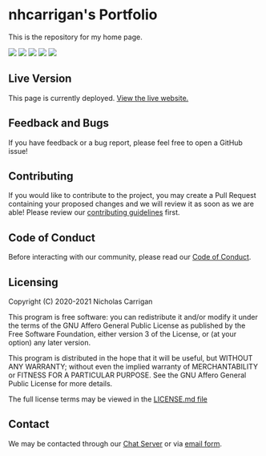 # nhcarrigan's Portfolio

This is the repository for my home page.

![](https://img.shields.io/codeclimate/maintainability/nhcarrigan/nhcarrigan.github.io)
![](https://img.shields.io/codeclimate/issues/nhcarrigan/nhcarrigan.github.io)
![](https://img.shields.io/codeclimate/tech-debt/nhcarrigan/nhcarrigan.github.io)
![](https://img.shields.io/lgtm/alerts/github/nhcarrigan/nhcarrigan.github.io)
![](https://img.shields.io/lgtm/grade/javascript/github/nhcarrigan/nhcarrigan.github.io)

## Live Version

This page is currently deployed. [View the live website.](https://www.nhcarrigan.com)

## Feedback and Bugs

If you have feedback or a bug report, please feel free to open a GitHub issue!

## Contributing

If you would like to contribute to the project, you may create a Pull Request containing your proposed changes and we will review it as soon as we are able! Please review our [contributing guidelines](CONTRIBUTING.md) first.

## Code of Conduct

Before interacting with our community, please read our [Code of Conduct](CODE_OF_CONDUCT.md).

## Licensing

Copyright (C) 2020-2021 Nicholas Carrigan

This program is free software: you can redistribute it and/or modify it under the terms of the GNU Affero General Public License as published by the Free Software Foundation, either version 3 of the License, or (at your option) any later version.

This program is distributed in the hope that it will be useful, but WITHOUT ANY WARRANTY; without even the implied warranty of MERCHANTABILITY or FITNESS FOR A PARTICULAR PURPOSE. See the GNU Affero General Public License for more details.

The full license terms may be viewed in the [LICENSE.md file](./LICENSE.md)

## Contact

We may be contacted through our [Chat Server](http://chat.nhcarrigan.com) or via [email form](https://contact.nhcarrigan.com).
